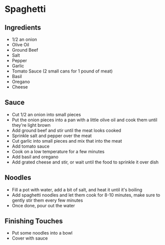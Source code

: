 # Spaghetti

## Ingredients
* 1/2 an onion
* Olive Oil
* Ground Beef
* Salt
* Pepper
* Garlic
* Tomato Sauce (2 small cans for 1 pound of meat)
* Basil
* Oregano
* Cheese


## Sauce
* Cut 1/2 an onion into small pieces
* Put the onion pieces into a pan with a little olive oil and cook them until they're light brown
* Add ground beef and stir until the meat looks cooked
* Sprinkle salt and pepper over the meat
* Cut garlic into small pieces and mix that into the meat
* Add tomato sauce
* Cook on a low temperature for a few minutes
* Add basil and oregano
* Add grated cheese and stir, or wait until the food to sprinkle it over dish

## Noodles
* Fill a pot with water, add a bit of salt, and heat it until it's boiling
* Add spaghetti noodles and let them cook for 8-10 minutes, make sure to gently stir them every few minutes
* Once done, pour out the water

## Finishing Touches
* Put some noodles into a bowl
* Cover with sauce